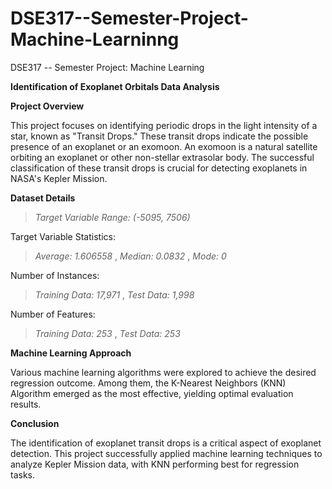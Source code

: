# DSE317--Semester-Project-Machine-Learninng
DSE317 -- Semester Project: Machine Learning

**Identification of Exoplanet Orbitals Data Analysis**

**Project Overview**

This project focuses on identifying periodic drops in the light intensity of a star, known as "Transit Drops." These transit drops indicate the possible presence of an exoplanet or an exomoon. An exomoon is a natural satellite orbiting an exoplanet or other non-stellar extrasolar body. The successful classification of these transit drops is crucial for detecting exoplanets in NASA's Kepler Mission.

**Dataset Details**
> _Target Variable Range: (-5095, 7506)_

Target Variable Statistics:
> _Average: 1.606558_ ,
> _Median: 0.0832_ ,
> _Mode: 0_

Number of Instances:
> _Training Data: 17,971_ ,
> _Test Data: 1,998_

Number of Features:
> _Training Data: 253_ ,
> _Test Data: 253_

**Machine Learning Approach**

Various machine learning algorithms were explored to achieve the desired regression outcome. Among them, the K-Nearest Neighbors (KNN) Algorithm emerged as the most effective, yielding optimal evaluation results.

**Conclusion**

The identification of exoplanet transit drops is a critical aspect of exoplanet detection. This project successfully applied machine learning techniques to analyze Kepler Mission data, with KNN performing best for regression tasks.

